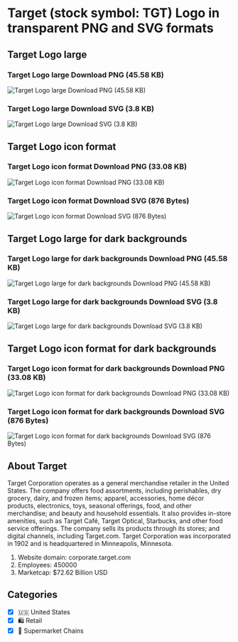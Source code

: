 # Target (stock symbol: TGT) Logo in transparent PNG and SVG formats

## Target Logo large

### Target Logo large Download PNG (45.58 KB)

![Target Logo large Download PNG (45.58 KB)](/img/orig/TGT_BIG-df85c5b2.png)

### Target Logo large Download SVG (3.8 KB)

![Target Logo large Download SVG (3.8 KB)](/img/orig/TGT_BIG-e4bb0ff8.svg)

## Target Logo icon format

### Target Logo icon format Download PNG (33.08 KB)

![Target Logo icon format Download PNG (33.08 KB)](/img/orig/TGT-72eb9761.png)

### Target Logo icon format Download SVG (876 Bytes)

![Target Logo icon format Download SVG (876 Bytes)](/img/orig/TGT-1accd089.svg)

## Target Logo large for dark backgrounds

### Target Logo large for dark backgrounds Download PNG (45.58 KB)

![Target Logo large for dark backgrounds Download PNG (45.58 KB)](/img/orig/TGT_BIG.D-315928ac.png)

### Target Logo large for dark backgrounds Download SVG (3.8 KB)

![Target Logo large for dark backgrounds Download SVG (3.8 KB)](/img/orig/TGT_BIG.D-e9ccabf5.svg)

## Target Logo icon format for dark backgrounds

### Target Logo icon format for dark backgrounds Download PNG (33.08 KB)

![Target Logo icon format for dark backgrounds Download PNG (33.08 KB)](/img/orig/TGT.D-166f9338.png)

### Target Logo icon format for dark backgrounds Download SVG (876 Bytes)

![Target Logo icon format for dark backgrounds Download SVG (876 Bytes)](/img/orig/TGT.D-10c84ded.svg)

## About Target

Target Corporation operates as a general merchandise retailer in the United States. The company offers food assortments, including perishables, dry grocery, dairy, and frozen items; apparel, accessories, home décor products, electronics, toys, seasonal offerings, food, and other merchandise; and beauty and household essentials. It also provides in-store amenities, such as Target Café, Target Optical, Starbucks, and other food service offerings. The company sells its products through its stores; and digital channels, including Target.com. Target Corporation was incorporated in 1902 and is headquartered in Minneapolis, Minnesota.

1. Website domain: corporate.target.com
2. Employees: 450000
3. Marketcap: $72.62 Billion USD


## Categories
- [x] 🇺🇸 United States
- [x] 🛍️ Retail
- [x] 🛒 Supermarket Chains
